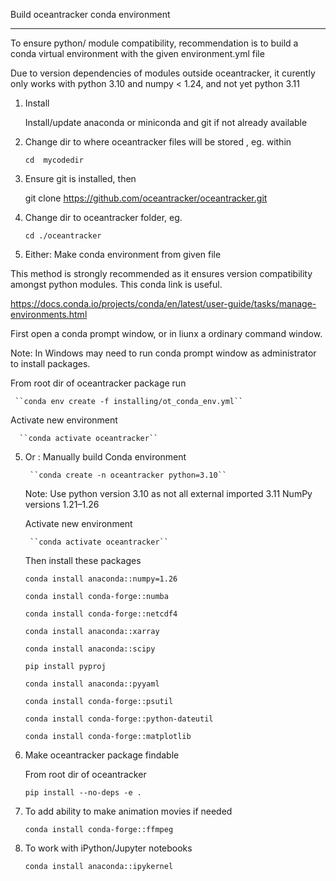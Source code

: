 
Build oceantracker conda environment
________________________________________

To ensure python/ module compatibility, recommendation is to build a conda virtual environment with the given environment.yml file

Due to version dependencies of modules outside oceantracker, it curently only works with python 3.10 and numpy < 1.24, and not yet python 3.11 

1. Install 
    
    Install/update anaconda or miniconda and git if not already available


1. Change dir to where oceantracker files will be stored , eg. within

    ``cd  mycodedir``

2. Ensure git is installed, then 

    git clone https://github.com/oceantracker/oceantracker.git

3. Change dir to oceantracker folder, eg.

    ``cd ./oceantracker``


4. Either: Make conda  environment from given file

This method is strongly recommended as it ensures  version compatibility amongst python modules. This conda link is useful. 

https://docs.conda.io/projects/conda/en/latest/user-guide/tasks/manage-environments.html

First open a conda prompt window,  or in liunx a ordinary command window. 

Note: In Windows may need to run conda prompt window as administrator to install packages.

   From root dir of oceantracker package run 
     
     ``conda env create -f installing/ot_conda_env.yml``
    
   Activate new environment

      ``conda activate oceantracker``

    
5. Or : Manually build Conda environment

        ``conda create -n oceantracker python=3.10`` 

    Note: Use python version 3.10 as not all external imported  3.11 NumPy versions 1.21–1.26

    Activate new environment

        ``conda activate oceantracker``
   
   Then install these packages


      ``conda install anaconda::numpy=1.26``

      ``conda install conda-forge::numba``
 
      ``conda install conda-forge::netcdf4``

      ``conda install anaconda::xarray``     
        
      ``conda install anaconda::scipy``

      ``pip install pyproj``

      ``conda install anaconda::pyyaml``

      ``conda install conda-forge::psutil``

      ``conda install conda-forge::python-dateutil``

      ``conda install conda-forge::matplotlib``

7. Make oceantracker package findable
   
   From root dir of oceantracker 

   ``pip install --no-deps -e .`` 

8. To add ability to make animation movies if needed

   ``conda install conda-forge::ffmpeg``

9. To work with iPython/Jupyter notebooks

   ``conda install anaconda::ipykernel``